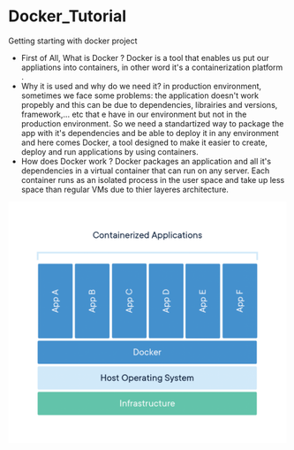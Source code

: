 # Docker_Tutorial
Getting starting with docker project
- First of All, What is Docker ? Docker is a tool that enables us put our appliations into containers, in other word it's a containerization platform .
- Why it is used and why do we need it? in production environment, sometimes we face some problems: the application doesn't work propebly and this can be due to dependencies, librairies and versions, framework,... etc that e have in our environment but not in the production environment. So we need a standartized way to package the app with it's dependencies and be able to deploy it in any environment and here comes Docker, a tool designed to make it easier to create, deploy and run applications by using containers.
- How does Docker work ? Docker packages an application and all it's dependencies in a virtual container that can run on any server. Each container runs as an isolated process in the user space and take up less space than regular VMs due to thier layeres architecture.

 <img src="container-what-is-container.png" > 
